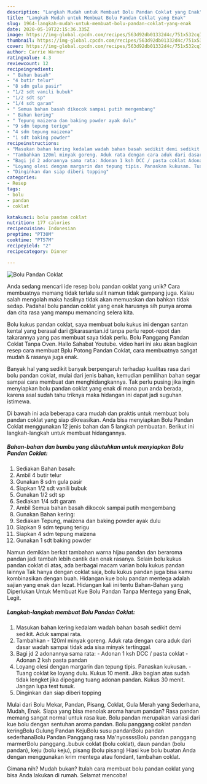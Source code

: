 ```yaml
---
description: "Langkah Mudah untuk Membuat Bolu Pandan Coklat yang Enak"
title: "Langkah Mudah untuk Membuat Bolu Pandan Coklat yang Enak"
slug: 1964-langkah-mudah-untuk-membuat-bolu-pandan-coklat-yang-enak
date: 2020-05-19T22:15:36.335Z
image: https://img-global.cpcdn.com/recipes/563d92db01332d4c/751x532cq70/bolu-pandan-coklat-foto-resep-utama.jpg
thumbnail: https://img-global.cpcdn.com/recipes/563d92db01332d4c/751x532cq70/bolu-pandan-coklat-foto-resep-utama.jpg
cover: https://img-global.cpcdn.com/recipes/563d92db01332d4c/751x532cq70/bolu-pandan-coklat-foto-resep-utama.jpg
author: Carrie Warner
ratingvalue: 4.3
reviewcount: 12
recipeingredient:
- " Bahan basah"
- "4 butir telur"
- "8 sdm gula pasir"
- "1/2 sdt vanili bubuk"
- "1/2 sdt sp"
- "1/4 sdt garam"
- " Semua bahan basah dikocok sampai putih mengembang"
- " Bahan kering"
- " Tepung maizena dan baking powder ayak dulu"
- "9 sdm tepung terigu"
- "4 sdm tepung maizena"
- "1 sdt baking powder"
recipeinstructions:
- "Masukan bahan kering kedalam wadah bahan basah sedikit demi sedikit. Aduk sampai rata."
- "Tambahkan 120ml minyak goreng. Aduk rata dengan cara aduk dari dasar wadah sampai tidak ada sisa minyak tertinggal."
- "Bagi jd 2 adonannya sama rata: Adonan 1 ksh DCC / pasta coklat Adonan 2 ksh pasta pandan"
- "Loyang olesi dengan margarin dan tepung tipis. Panaskan kukusan. Tuang coklat ke loyang dulu. Kukus 10 menit. Jika bagian atas sudah tidak lengket jika dipegang tuang adonan pandan. Kukus 30 menit. Jangan lupa test tusuk."
- "Dinginkan dan siap diberi topping"
categories:
- Resep
tags:
- bolu
- pandan
- coklat

katakunci: bolu pandan coklat 
nutrition: 177 calories
recipecuisine: Indonesian
preptime: "PT30M"
cooktime: "PT57M"
recipeyield: "2"
recipecategory: Dinner

---
```



![Bolu Pandan Coklat](https://img-global.cpcdn.com/recipes/563d92db01332d4c/751x532cq70/bolu-pandan-coklat-foto-resep-utama.jpg)

Anda sedang mencari ide resep bolu pandan coklat yang unik? Cara membuatnya memang tidak terlalu sulit namun tidak gampang juga. Kalau salah mengolah maka hasilnya tidak akan memuaskan dan bahkan tidak sedap. Padahal bolu pandan coklat yang enak harusnya sih punya aroma dan cita rasa yang mampu memancing selera kita.

Bolu kukus pandan coklat, saya membuat bolu kukus ini dengan santan kental yang berasal dari @karasantan.id tanpa perlu repot-repot dan takarannya yang pas membuat saya tidak perlu. Bolu Panggang Pandan Coklat Tanpa Oven. Hallo Sahabat Youtube. video hari ini aku akan bagikan resep cara membuat Bplu Potong Pandan Coklat, cara membuatnya sangat mudah &amp; rasanya juga enak.

Banyak hal yang sedikit banyak berpengaruh terhadap kualitas rasa dari bolu pandan coklat, mulai dari jenis bahan, kemudian pemilihan bahan segar sampai cara membuat dan menghidangkannya. Tak perlu pusing jika ingin menyiapkan bolu pandan coklat yang enak di mana pun anda berada, karena asal sudah tahu triknya maka hidangan ini dapat jadi suguhan istimewa.


Di bawah ini ada beberapa cara mudah dan praktis untuk membuat bolu pandan coklat yang siap dikreasikan. Anda bisa menyiapkan Bolu Pandan Coklat menggunakan 12 jenis bahan dan 5 langkah pembuatan. Berikut ini langkah-langkah untuk membuat hidangannya.

<!--inarticleads1-->

##### Bahan-bahan dan bumbu yang dibutuhkan untuk menyiapkan Bolu Pandan Coklat:

1. Sediakan  Bahan basah:
1. Ambil 4 butir telur
1. Gunakan 8 sdm gula pasir
1. Siapkan 1/2 sdt vanili bubuk
1. Gunakan 1/2 sdt sp
1. Sediakan 1/4 sdt garam
1. Ambil  Semua bahan basah dikocok sampai putih mengembang
1. Gunakan  Bahan kering:
1. Sediakan  Tepung, maizena dan baking powder ayak dulu
1. Siapkan 9 sdm tepung terigu
1. Siapkan 4 sdm tepung maizena
1. Gunakan 1 sdt baking powder


Namun demikian berkat tambahan warna hijau pandan dan beraroma pandan jadi tambah lebih cantik dan enak rasanya. Selain bolu kukus pandan coklat di atas, ada berbagai macam varian bolu kukus pandan lainnya Tak hanya dengan coklat saja, bolu kukus pandan juga bisa kamu kombinasikan dengan buah. Hidangan kue bolu pandan mentega adalah sajian yang enak dan lezat. Hidangan kali ini tentu Bahan-Bahan yang Diperlukan Untuk Membuat Kue Bolu Pandan Tanpa Mentega yang Enak, Legit. 

<!--inarticleads2-->

##### Langkah-langkah membuat Bolu Pandan Coklat:

1. Masukan bahan kering kedalam wadah bahan basah sedikit demi sedikit. Aduk sampai rata.
1. Tambahkan - 120ml minyak goreng. Aduk rata dengan cara aduk dari dasar wadah sampai tidak ada sisa minyak tertinggal.
1. Bagi jd 2 adonannya sama rata: - Adonan 1 ksh DCC / pasta coklat - Adonan 2 ksh pasta pandan
1. Loyang olesi dengan margarin dan tepung tipis. Panaskan kukusan. - Tuang coklat ke loyang dulu. Kukus 10 menit. Jika bagian atas sudah tidak lengket jika dipegang tuang adonan pandan. Kukus 30 menit. Jangan lupa test tusuk.
1. Dinginkan dan siap diberi topping


Mulai dari Bolu Mekar, Pandan, Pisang, Coklat, Gula Merah yang Sederhana, Mudah, Enak. Siapa yang bisa menolak aroma harum pandan? Rasa pandan memang sangat normal untuk rasa kue. Bolu pandan merupakan variasi dari kue bolu dengan sentuhan aroma pandan. Bolu panggang coklat pandan keringBolu Gulung Pandan KejuBolu susu pandanBolu pandan sederhanaBolu Pandan Panggang rasa Ma&#39;nyossssBolu pandan panggang marmerBolu panggang..bubuk coklat (bolu coklat), daun pandan (bolu pandan), keju (bolu keju), pisang (bolu pisang) Hiasi kue bolu buatan Anda dengan menggunakan krim mentega atau fondant, tambahan coklat. 

Gimana nih? Mudah bukan? Itulah cara membuat bolu pandan coklat yang bisa Anda lakukan di rumah. Selamat mencoba!
